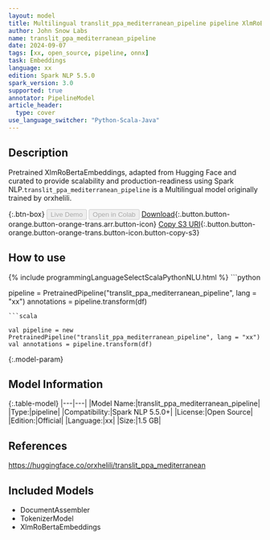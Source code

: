 ```yaml
---
layout: model
title: Multilingual translit_ppa_mediterranean_pipeline pipeline XlmRoBertaEmbeddings from orxhelili
author: John Snow Labs
name: translit_ppa_mediterranean_pipeline
date: 2024-09-07
tags: [xx, open_source, pipeline, onnx]
task: Embeddings
language: xx
edition: Spark NLP 5.5.0
spark_version: 3.0
supported: true
annotator: PipelineModel
article_header:
  type: cover
use_language_switcher: "Python-Scala-Java"
---
```


## Description

Pretrained XlmRoBertaEmbeddings, adapted from Hugging Face and curated to provide scalability and production-readiness using Spark NLP.`translit_ppa_mediterranean_pipeline` is a Multilingual model originally trained by orxhelili.

{:.btn-box}
<button class="button button-orange" disabled>Live Demo</button>
<button class="button button-orange" disabled>Open in Colab</button>
[Download](https://s3.amazonaws.com/auxdata.johnsnowlabs.com/public/models/translit_ppa_mediterranean_pipeline_xx_5.5.0_3.0_1725677104260.zip){:.button.button-orange.button-orange-trans.arr.button-icon}
[Copy S3 URI](s3://auxdata.johnsnowlabs.com/public/models/translit_ppa_mediterranean_pipeline_xx_5.5.0_3.0_1725677104260.zip){:.button.button-orange.button-orange-trans.button-icon.button-copy-s3}

## How to use



<div class="tabs-box" markdown="1">
{% include programmingLanguageSelectScalaPythonNLU.html %}
```python

pipeline = PretrainedPipeline("translit_ppa_mediterranean_pipeline", lang = "xx")
annotations =  pipeline.transform(df)   

```
```scala

val pipeline = new PretrainedPipeline("translit_ppa_mediterranean_pipeline", lang = "xx")
val annotations = pipeline.transform(df)

```
</div>

{:.model-param}
## Model Information

{:.table-model}
|---|---|
|Model Name:|translit_ppa_mediterranean_pipeline|
|Type:|pipeline|
|Compatibility:|Spark NLP 5.5.0+|
|License:|Open Source|
|Edition:|Official|
|Language:|xx|
|Size:|1.5 GB|

## References

https://huggingface.co/orxhelili/translit_ppa_mediterranean

## Included Models

- DocumentAssembler
- TokenizerModel
- XlmRoBertaEmbeddings